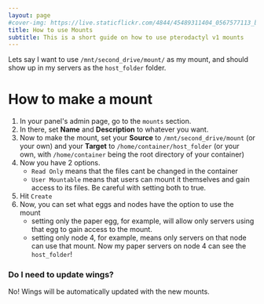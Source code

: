 ```yaml
---
layout: page
#cover-img: https://live.staticflickr.com/4844/45489311404_0567577113_b.jpg
title: How to use Mounts
subtitle: This is a short guide on how to use pterodactyl v1 mounts
--- 
```


Lets say I want to use `/mnt/second_drive/mount/` as my mount, and should show up in my servers as the `host_folder` folder.

# How to make a mount
1. In your panel's admin page, go to the `mounts` section.
2. In there, set **Name** and **Description** to whatever you want.
3. Now to make the mount, set your **Source** to `/mnt/second_drive/mount` (or your own) and your **Target** to `/home/container/host_folder` (or your own, with `/home/container` being the root directory of your container)
4. Now you have 2 options.
   * `Read Only` means that the files cant be changed in the container
   * `User Mountable` means that users can mount it themselves and gain access to its files. Be careful with setting both to true.
5. Hit `Create`
6. Now, you can set what eggs and nodes have the option to use the mount
   * setting only the paper egg, for example, will allow only servers using that egg to gain access to the mount.
   * setting only node 4, for example, means only servers on that node can use that mount.
Now my paper servers on node 4 can see the `host_folder`!

### Do I need to update wings?
No! Wings will be automatically updated with the new mounts.
